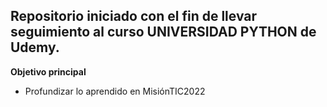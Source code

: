 ## Repositorio iniciado con el fin de llevar seguimiento al curso UNIVERSIDAD PYTHON de Udemy.

**Objetivo principal**
- Profundizar lo aprendido en MisiónTIC2022

